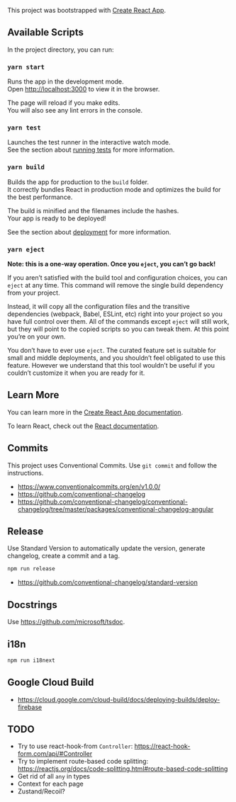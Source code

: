 This project was bootstrapped with [Create React App](https://github.com/facebook/create-react-app).

## Available Scripts

In the project directory, you can run:

### `yarn start`

Runs the app in the development mode.<br />
Open [http://localhost:3000](http://localhost:3000) to view it in the browser.

The page will reload if you make edits.<br />
You will also see any lint errors in the console.

### `yarn test`

Launches the test runner in the interactive watch mode.<br />
See the section about [running tests](https://facebook.github.io/create-react-app/docs/running-tests) for more information.

### `yarn build`

Builds the app for production to the `build` folder.<br />
It correctly bundles React in production mode and optimizes the build for the best performance.

The build is minified and the filenames include the hashes.<br />
Your app is ready to be deployed!

See the section about [deployment](https://facebook.github.io/create-react-app/docs/deployment) for more information.

### `yarn eject`

**Note: this is a one-way operation. Once you `eject`, you can’t go back!**

If you aren’t satisfied with the build tool and configuration choices, you can `eject` at any time. This command will remove the single build dependency from your project.

Instead, it will copy all the configuration files and the transitive dependencies (webpack, Babel, ESLint, etc) right into your project so you have full control over them. All of the commands except `eject` will still work, but they will point to the copied scripts so you can tweak them. At this point you’re on your own.

You don’t have to ever use `eject`. The curated feature set is suitable for small and middle deployments, and you shouldn’t feel obligated to use this feature. However we understand that this tool wouldn’t be useful if you couldn’t customize it when you are ready for it.

## Learn More

You can learn more in the [Create React App documentation](https://facebook.github.io/create-react-app/docs/getting-started).

To learn React, check out the [React documentation](https://reactjs.org/).

## Commits

This project uses Conventional Commits. Use `git commit` and follow the instructions.

- https://www.conventionalcommits.org/en/v1.0.0/
- https://github.com/conventional-changelog
- https://github.com/conventional-changelog/conventional-changelog/tree/master/packages/conventional-changelog-angular

## Release

Use Standard Version to automatically update the version, generate changelog, create a commit and a tag.

```sh
npm run release
```

- https://github.com/conventional-changelog/standard-version

## Docstrings

Use https://github.com/microsoft/tsdoc.

## i18n

```sh
npm run i18next
```

## Google Cloud Build

- https://cloud.google.com/cloud-build/docs/deploying-builds/deploy-firebase

## TODO

- Try to use react-hook-from `Controller`: https://react-hook-form.com/api/#Controller
- Try to implement route-based code splitting: https://reactjs.org/docs/code-splitting.html#route-based-code-splitting
- Get rid of all `any` in types
- Context for each page
- Zustand/Recoil?
